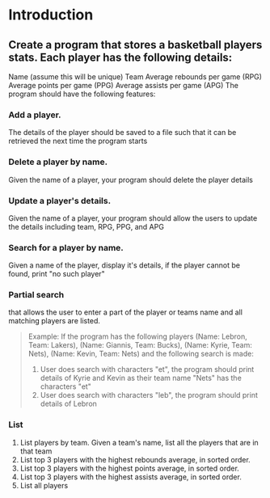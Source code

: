 # Introduction

## Create a program that stores a basketball players stats. Each player has the following details:

Name (assume this will be unique)
Team
Average rebounds per game (RPG)
Average points per game (PPG)
Average assists per game (APG)
The program should have the following features:

### Add a player.

The details of the player should be saved to a file such that it can be retrieved the next time the program starts

### Delete a player by name.

Given the name of a player, your program should delete the player details

### Update a player's details.

Given the name of a player, your program should allow the users to update the details including team, RPG, PPG, and APG

### Search for a player by name.

Given a name of the player, display it's details, if the player cannot be found, print "no such player"

### Partial search

that allows the user to enter a part of the player or teams name and all matching players are listed.

> Example: If the program has the following players (Name: Lebron, Team: Lakers), (Name: Giannis, Team: Bucks), (Name: Kyrie, Team: Nets), (Name: Kevin, Team: Nets) and the following search is made:
>
> 1. User does search with characters "et", the program should print details of Kyrie and Kevin as their team name "Nets" has the characters "et"
> 2. User does search with characters "leb", the program should print details of Lebron

### List

1. List players by team. Given a team's name, list all the players that are in that team
2. List top 3 players with the highest rebounds average, in sorted order.
3. List top 3 players with the highest points average, in sorted order.
4. List top 3 players with the highest assists average, in sorted order.
5. List all players
